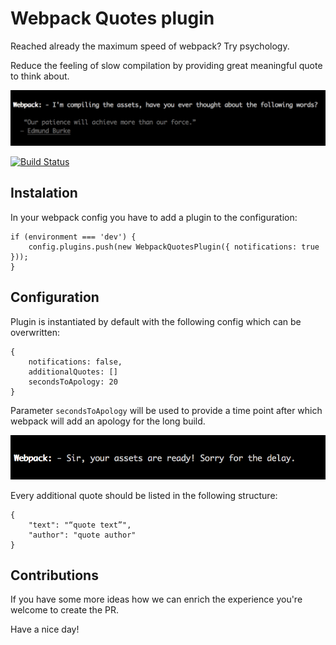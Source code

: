 Webpack Quotes plugin
===

Reached already the maximum speed of webpack? Try psychology.

Reduce the feeling of slow compilation by providing great meaningful quote to think about.

![Image of Webpack Quote](/assets/quote.png)

[![Build Status](https://travis-ci.org/Arturszott/webpack-patience.svg)](https://travis-ci.org/Arturszott/webpack-patience)

Instalation
---

In your webpack config you have to add a plugin to the configuration:

```
if (environment === 'dev') {
    config.plugins.push(new WebpackQuotesPlugin({ notifications: true }));
} 
```

Configuration
---

Plugin is instantiated by default with the following config which can be overwritten:

```
{
    notifications: false,
    additionalQuotes: []
    secondsToApology: 20
}
```

Parameter `secondsToApology` will be used to provide a time point after which webpack will add an apology for the long build.

![Image of Webpack Apology](/assets/ready.png)


Every additional quote should be listed in the following structure:

```
{
    "text": "“quote text”",
    "author": "quote author"
}
```

Contributions
---

If you have some more ideas how we can enrich the experience you're welcome to create the PR.

Have a nice day!
